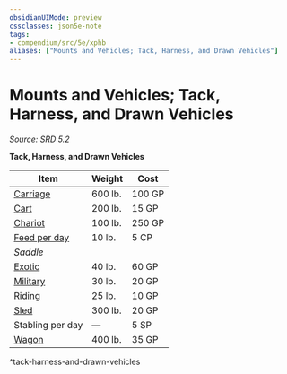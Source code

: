 ```yaml
---
obsidianUIMode: preview
cssclasses: json5e-note
tags:
- compendium/src/5e/xphb
aliases: ["Mounts and Vehicles; Tack, Harness, and Drawn Vehicles"]
---
```

# Mounts and Vehicles; Tack, Harness, and Drawn Vehicles
*Source: SRD 5.2* 

**Tack, Harness, and Drawn Vehicles**

| Item | Weight | Cost |
|------|--------|------|
| [Carriage](compendium/items/carriage-xphb.md) | 600 lb. | 100 GP |
| [Cart](compendium/items/cart-xphb.md) | 200 lb. | 15 GP |
| [Chariot](compendium/items/chariot-xphb.md) | 100 lb. | 250 GP |
| [Feed per day](compendium/items/feed-per-day-xphb.md) | 10 lb. | 5 CP |
| *Saddle* |
| [Exotic](compendium/items/exotic-saddle-xphb.md) | 40 lb. | 60 GP |
| [Military](compendium/items/military-saddle-xphb.md) | 30 lb. | 20 GP |
| [Riding](compendium/items/riding-saddle-xphb.md) | 25 lb. | 10 GP |
| [Sled](compendium/items/sled-xphb.md) | 300 lb. | 20 GP |
| Stabling per day | — | 5 SP |
| [Wagon](compendium/items/wagon-xphb.md) | 400 lb. | 35 GP |
^tack-harness-and-drawn-vehicles